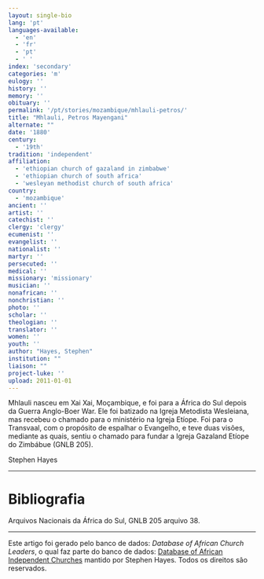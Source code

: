 ```yaml
---
layout: single-bio
lang: 'pt'
languages-available:
  - 'en'
  - 'fr'
  - 'pt'
  - ' '
index: 'secondary'
categories: 'm'
eulogy: ''
history: ''
memory: ''
obituary: ''
permalink: '/pt/stories/mozambique/mhlauli-petros/'
title: "Mhlauli, Petros Mayengani"
alternate: ""
date: '1880'
century:
  - '19th'
tradition: 'independent'
affiliation:
  - 'ethiopian church of gazaland in zimbabwe'
  - 'ethiopian church of south africa'
  - 'wesleyan methodist church of south africa'
country:
  - 'mozambique'
ancient: ''
artist: ''
catechist: ''
clergy: 'clergy'
ecumenist: ''
evangelist: ''
nationalist: ''
martyr: ''
persecuted: ''
medical: ''
missionary: 'missionary'
musician: ''
nonafrican: ''
nonchristian: ''
photo: ''
scholar: ''
theologian: ''
translator: ''
women: ''
youth: ''
author: "Hayes, Stephen"
institution: ""
liaison: ""
project-luke: ''
upload: 2011-01-01
---
```




Mhlauli nasceu em Xai Xai, Moçambique, e foi para a África do Sul depois da Guerra Anglo-Boer War. Ele foi batizado na Igreja Metodista Wesleiana, mas recebeu o chamado para o ministério na Igreja Etíope. Foi para o Transvaal, com o propósito de espalhar o Evangelho, e teve duas visões, mediante as quais, sentiu o chamado para fundar a Igreja Gazaland Etíope do Zimbábue (GNLB 205).

Stephen Hayes

---

# Bibliografia

Arquivos Nacionais da África do Sul, GNLB 205 arquivo 38.

---

Este artigo foi gerado pelo banco de dados: *Database of African Church Leaders*, o qual faz parte do banco de dados: [Database of African Independent Churches](http://www.geocities.com/missionalia/aicdb.htm) mantido por Stephen Hayes. Todos os direitos são reservados.

